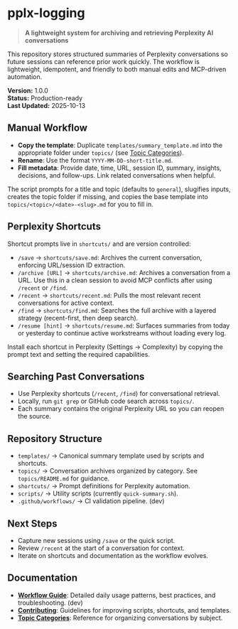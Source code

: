 # pplx-logging

> **A lightweight system for archiving and retrieving Perplexity AI conversations**

This repository stores structured summaries of Perplexity conversations so future sessions can reference prior work quickly. The workflow is lightweight, idempotent, and friendly to both manual edits and MCP-driven automation.

**Version:** 1.0.0  
**Status:** Production-ready  
**Last Updated:** 2025-10-13

## Manual Workflow
- **Copy the template**: Duplicate `templates/summary_template.md` into the appropriate folder under `topics/` (see [Topic Categories](topics/README.md)).
- **Rename**: Use the format `YYYY-MM-DD-short-title.md`.
- **Fill metadata**: Provide date, time, URL, session ID, summary, insights, decisions, and follow-ups. Link related conversations when helpful.

The script prompts for a title and topic (defaults to `general`), slugifies inputs, creates the topic folder if missing, and copies the base template into `topics/<topic>/<date>-<slug>.md` for you to fill in.

## Perplexity Shortcuts
Shortcut prompts live in `shortcuts/` and are version controlled:

- `/save` → `shortcuts/save.md`: Archives the current conversation, enforcing URL/session ID extraction.
- `/archive [URL]` → `shortcuts/archive.md`: Archives a conversation from a URL. Use this in a clean session to avoid MCP conflicts after using `/recent` or `/find`.
- `/recent` → `shortcuts/recent.md`: Pulls the most relevant recent conversations for active context.
- `/find` → `shortcuts/find.md`: Searches the full archive with a layered strategy (recent-first, then deep search).
- `/resume [hint]` → `shortcuts/resume.md`: Surfaces summaries from today or yesterday to continue active workstreams without loading every log.

Install each shortcut in Perplexity (Settings → Complexity) by copying the prompt text and setting the required capabilities.

## Searching Past Conversations
- Use Perplexity shortcuts (`/recent`, `/find`) for conversational retrieval.
- Locally, run `git grep` or GitHub code search across `topics/`.
- Each summary contains the original Perplexity URL so you can reopen the source.

## Repository Structure
- `templates/` → Canonical summary template used by scripts and shortcuts.
- `topics/` → Conversation archives organized by category. See `topics/README.md` for guidance.
- `shortcuts/` → Prompt definitions for Perplexity automation.
- `scripts/` → Utility scripts (currently `quick-summary.sh`).
- `.github/workflows/` → CI validation pipeline. (dev)

## Next Steps
- Capture new sessions using `/save` or the quick script.
- Review `/recent` at the start of a conversation for context.
- Iterate on shortcuts and documentation as the workflow evolves.

## Documentation
- **[Workflow Guide](docs/workflow.md)**: Detailed daily usage patterns, best practices, and troubleshooting. (dev)
- **[Contributing](CONTRIBUTING.md)**: Guidelines for improving scripts, shortcuts, and templates.
- **[Topic Categories](topics/README.md)**: Reference for organizing conversations by subject.
